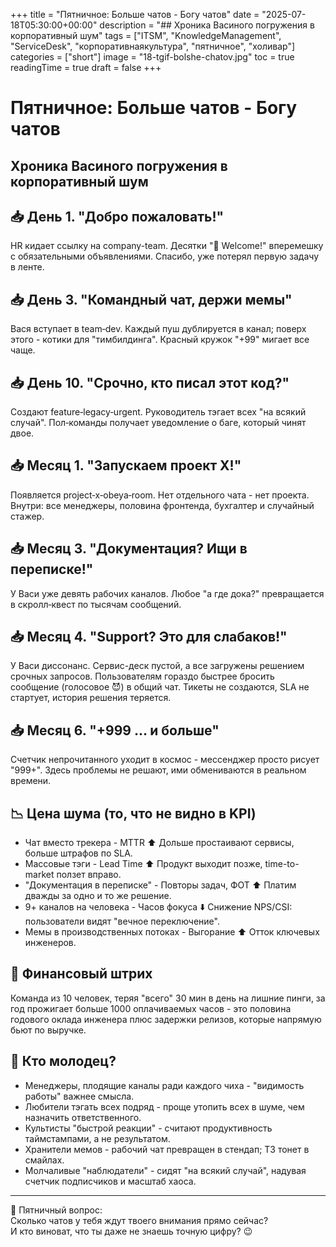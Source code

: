 +++
title = "Пятничное: Больше чатов - Богу чатов"
date = "2025-07-18T05:30:00+00:00"
description = "## Хроника Васиного погружения в корпоративный шум"
tags = ["ITSM", "KnowledgeManagement", "ServiceDesk", "корпоративнаякультура", "пятничное", "холивар"]
categories = ["short"]
image = "18-tgif-bolshe-chatov.jpg"
toc = true
readingTime = true
draft = false
+++

# Пятничное: Больше чатов - Богу чатов  
## Хроника Васиного погружения в корпоративный шум  
  
## 📥 День 1. "Добро пожаловать!"  
HR кидает ссылку на company-team. Десятки "🎉 Welcome!" вперемешку с обязательными объявлениями. Спасибо, уже потерял первую задачу в ленте.  
  
## 📥 День 3. "Командный чат, держи мемы"  
Вася вступает в team‑dev. Каждый пуш дублируется в канал; поверх этого - котики для "тимбилдинга". Красный кружок "+99" мигает все чаще.  
  
## 📥 День 10. "Срочно, кто писал этот код?"  
Создают feature‑legacy‑urgent. Руководитель тэгает всех "на всякий случай". Пол‑команды получает уведомление о баге, который чинят двое.  
  
## 📥 Месяц 1. "Запускаем проект Х!"  
Появляется project‑x‑obeya‑room. Нет отдельного чата - нет проекта. Внутри: все менеджеры, половина фронтенда, бухгалтер и случайный стажер.  
  
## 📥 Месяц 3. "Документация? Ищи в переписке!"  
У Васи уже девять рабочих каналов. Любое "а где дока?" превращается в скролл‑квест по тысячам сообщений.  
  
## 📥 Месяц 4. "Support? Это для слабаков!"  
У Васи диссонанс. Сервис-деск пустой, а все загружены решением срочных запросов. Пользователям гораздо быстрее бросить сообщение (голосовое 😈) в общий чат. Тикеты не создаются, SLA не стартует, история решения теряется.  
  
## 📥 Месяц 6. "+999 … и больше"  
Счетчик непрочитанного уходит в космос - мессенджер просто рисует "999+". Здесь проблемы не решают, ими обмениваются в реальном времени.  
  
## 📉 Цена шума (то, что не видно в KPI)  
* Чат вместо трекера - MTTR ⬆️ Дольше простаивают сервисы, больше штрафов по SLA.  
* Массовые тэги - Lead Time ⬆️ Продукт выходит позже, time-to-market ползет вправо.  
* "Документация в переписке" - Повторы задач, ФОТ ⬆️ Платим дважды за одно и то же решение.  
* 9+ каналов на человека - Часов фокуса ⬇️ Снижение NPS/CSI: пользователи видят "вечное переключение".  
* Мемы в производственных потоках - Выгорание ⬆️ Отток ключевых инженеров.  
  
## 💸 Финансовый штрих  
Команда из 10 человек, теряя "всего" 30 мин в день на лишние пинги, за год прожигает больше 1000 оплачиваемых часов - это половина годового оклада инженера плюс задержки релизов, которые напрямую бьют по выручке.  
  
## 🤬 Кто молодец?  
* Менеджеры, плодящие каналы ради каждого чиха - "видимость работы" важнее смысла.  
* Любители тэгать всех подряд - проще утопить всех в шуме, чем назначить ответственного.  
* Культисты "быстрой реакции" - считают продуктивность таймстампами, а не результатом.  
* Хранители мемов - рабочий чат превращен в стендап; ТЗ тонет в смайлах.  
* Молчаливые "наблюдатели" - сидят "на всякий случай", надувая счетчик подписчиков и масштаб хаоса.  
  
---  
  
🎯 Пятничный вопрос:  
Сколько чатов у тебя ждут твоего внимания прямо сейчас?  
И кто виноват, что ты даже не знаешь точную цифру? 😉  
